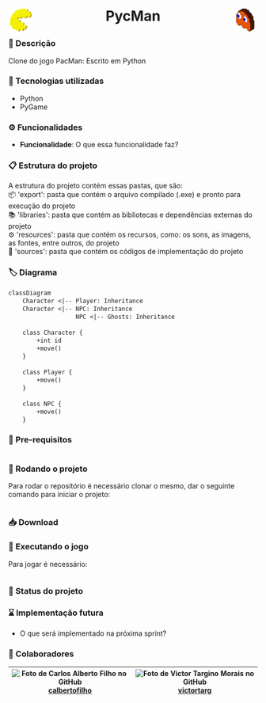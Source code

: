 <!-- ↓               Título do repositório                ↓ -->
<h1 align="center">

[<img src="./resources/images/icon.png" alt="PycMan_Icon" height="50" target="_blank" align="left" />]()
PycMan
[<img src="./resources/images/ghost.png" alt="Ghost_Icon" height="50" target="_blank"  align="right" />]()

</h1>
<!-- ↑                        Fim                         ↑ -->

<!-- ↓              Descrição do repositório              ↓ -->
### :memo: Descrição
Clone do jogo PacMan: Escrito em Python
<!-- ↑                        Fim                         ↑ -->

<!-- ↓      Tecnologias utilizadas na implementação       ↓ -->
### :wrench: Tecnologias utilizadas
* Python
* PyGame
<!-- ↑                        Fim                         ↑ -->

<!-- ↓      Funcionalidades implementadas na solução      ↓ -->
### :gear: Funcionalidades
* <b>Funcionalidade</b>: O que essa funcionalidade faz?
<!-- ↑                        Fim                         ↑ -->

<!-- ↓           Estrutura de pastas do projeto           ↓ -->
### :clipboard: Estrutura do projeto
A estrutura do projeto contém essas pastas, que são:<br />
:package: 'export': pasta que contém o arquivo compilado (.exe) e pronto para execução do projeto<br />
:books: 'libraries': pasta que contém as bibliotecas e dependências externas do projeto<br />
:gear: 'resources': pasta que contém os recursos, como: os sons, as imagens, as fontes, entre outros, do projeto<br />
:page_facing_up: 'sources': pasta que contém os códigos de implementação do projeto<br />
<!-- ↑                        Fim                         ↑ -->

<!-- ↓                Diagrama de classes                 ↓ -->
### :label: Diagrama
```mermaid
classDiagram
    Character <|-- Player: Inheritance
    Character <|-- NPC: Inheritance
                   NPC <|-- Ghosts: Inheritance

    class Character {
        +int id
        +move()
    }

    class Player {
        +move()
    }

    class NPC {
        +move()
    }
```
<!-- ↑                        Fim                         ↑ -->

<!-- ↓  ↓ -->
### :electric_plug: Pre-requisitos
```bash
```
<!-- ↑                        Fim                         ↑ -->

<!-- ↓  ↓ -->
### :rocket: Rodando o projeto
Para rodar o repositório é necessário clonar o mesmo, dar o seguinte comando para iniciar o projeto:
```bash
```
<!-- ↑                        Fim                         ↑ -->

<!-- ↓  ↓ -->
### :inbox_tray: Download
<!-- ↑                        Fim                         ↑ -->

<!-- ↓  ↓ -->
### :space_invader: Executando o jogo
Para jogar é necessário:
```bash
```
<!-- ↑                        Fim                         ↑ -->

<!-- ↓  ↓ -->
### :dart: Status do projeto
<!-- ↑                        Fim                         ↑ -->

<!-- ↓  ↓ -->
### :hourglass: Implementação futura
* O que será implementado na próxima sprint?
<!-- ↑                        Fim                         ↑ -->

<!-- ↓  ↓ -->
### :handshake: Colaboradores
| ![Foto de Carlos Alberto Filho no GitHub](https://images.weserv.nl/?url=avatars.githubusercontent.com/u/84130607?v=4&h=100&w=100&fit=cover&mask=circle&maxage=7d)<br />[calbertofilho](https://github.com/calbertofilho) | ![Foto de Victor Targino Morais no GitHub](https://images.weserv.nl/?url=avatars.githubusercontent.com/u/84408670?v=4&h=100&w=100&fit=cover&mask=circle&maxage=7d)<br />[victortarg](https://github.com/victortarg) |
| :-: | :-: |
<!-- ↑                        Fim                         ↑ -->